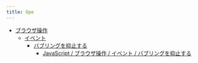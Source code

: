 ```yaml
---
title: Ope
---
```



- [ブラウザ操作](//n/PGM/JavaScript/Ope/ブラウザ操作/index.md)
    - [イベント](//n/PGM/JavaScript/Ope/ブラウザ操作/イベント/index.md)
        - [バブリングを抑止する](//n/PGM/JavaScript/Ope/ブラウザ操作/イベント/バブリングを抑止する/index.md)
            - [JavaScript / ブラウザ操作 / イベント / バブリングを抑止する](/d/2009/02/07/JavaScript_でバブリングを抑止する.md)




